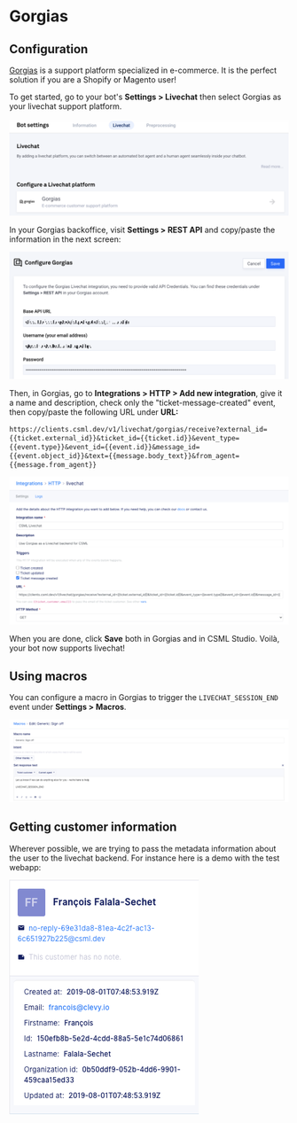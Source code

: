 # Gorgias

## Configuration

[Gorgias](https://www.gorgias.com/) is a support platform specialized in e-commerce. It is the perfect solution if you are a Shopify or Magento user!

To get started, go to your bot's **Settings &gt; Livechat** then select Gorgias as your livechat support platform.

![](../../../.gitbook/assets/image%20%2819%29.png)

In your Gorgias backoffice, visit **Settings &gt; REST API** and copy/paste the information in the next screen:

![](../../../.gitbook/assets/image%20%2825%29.png)

Then, in Gorgias, go to **Integrations &gt; HTTP &gt; Add new integration**, give it a name and description, check only the "ticket-message-created" event, then copy/paste the following URL under **URL:**

```text
https://clients.csml.dev/v1/livechat/gorgias/receive?external_id={{ticket.external_id}}&ticket_id={{ticket.id}}&event_type={{event.type}}&event_id={{event.id}}&message_id={{event.object_id}}&text={{message.body_text}}&from_agent={{message.from_agent}}
```

![](../../../.gitbook/assets/image%20%2823%29.png)

When you are done, click **Save** both in Gorgias and in CSML Studio. Voilà, your bot now supports livechat!

## Using macros

You can configure a macro in Gorgias to trigger the `LIVECHAT_SESSION_END` event under **Settings &gt; Macros**.

![](../../../.gitbook/assets/image%20%2822%29.png)

## Getting customer information

Wherever possible, we are trying to pass the metadata information about the user to the livechat backend. For instance here is a demo with the test webapp:

![](../../../.gitbook/assets/image%20%2824%29.png)

